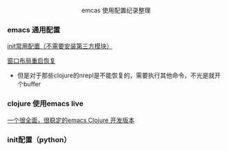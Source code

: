 <center>
emcas 使用配置纪录整理
</center>

###  emacs 通用配置 ###
[init常用配置（不需要安装第三方模块）](https://github.com/malakaw/my_emacs/blob/master/config_file_list/readme_emacs.md "title")


[窗口布局重启恢复](https://github.com/malakaw/my_emacs/blob/master/config_file_list/windowsMode.md "title")
* 但是对于那些clojure的nrepl是不能恢复的，需要执行其他命令，不光是就开个buffer

###  clojure 使用emacs live ###
[一个很全面，很稳定的emacs Clojure 开发版本](https://github.com/overtone/emacs-live)

### init配置（python） ###
